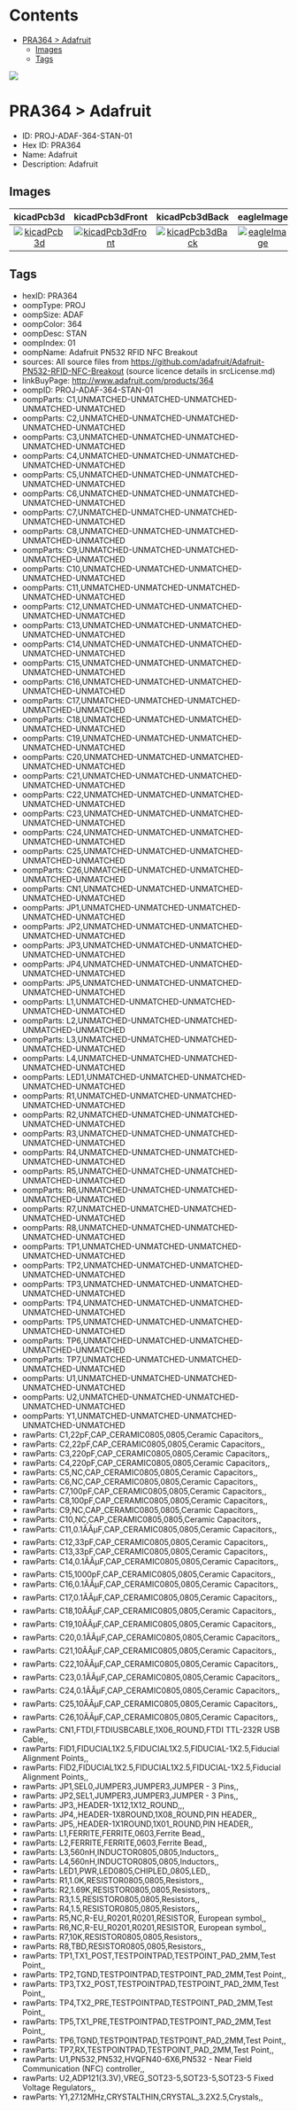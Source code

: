 



Contents
========

* [PRA364 > Adafruit](#pra364--adafruit)
	* [Images](#images)
	* [Tags](#tags)
  
![][im]
# PRA364 > Adafruit

- ID: PROJ-ADAF-364-STAN-01
- Hex ID: PRA364
- Name: Adafruit
- Description: Adafruit

## Images
  
  

|kicadPcb3d|kicadPcb3dFront|kicadPcb3dBack|eagleImage|eagleSchemImage|
| :---: | :---: | :---: | :---: | :---: |
|[![kicadPcb3d](kicadPcb3d_140.png)](kicadPcb3d.png)|[![kicadPcb3dFront](kicadPcb3dFront_140.png)](kicadPcb3dFront.png)|[![kicadPcb3dBack](kicadPcb3dBack_140.png)](kicadPcb3dBack.png)|[![eagleImage](eagleImage_140.png)](eagleImage.png)|[![eagleSchemImage](eagleSchemImage_140.png)](eagleSchemImage.png)|

## Tags

- hexID: PRA364
- oompType: PROJ
- oompSize: ADAF
- oompColor: 364
- oompDesc: STAN
- oompIndex: 01
- oompName: Adafruit PN532 RFID NFC Breakout
- sources: All source files from https://github.com/adafruit/Adafruit-PN532-RFID-NFC-Breakout (source licence details in srcLicense.md)
- linkBuyPage: http://www.adafruit.com/products/364
- oompID: PROJ-ADAF-364-STAN-01
- oompParts: C1,UNMATCHED-UNMATCHED-UNMATCHED-UNMATCHED-UNMATCHED
- oompParts: C2,UNMATCHED-UNMATCHED-UNMATCHED-UNMATCHED-UNMATCHED
- oompParts: C3,UNMATCHED-UNMATCHED-UNMATCHED-UNMATCHED-UNMATCHED
- oompParts: C4,UNMATCHED-UNMATCHED-UNMATCHED-UNMATCHED-UNMATCHED
- oompParts: C5,UNMATCHED-UNMATCHED-UNMATCHED-UNMATCHED-UNMATCHED
- oompParts: C6,UNMATCHED-UNMATCHED-UNMATCHED-UNMATCHED-UNMATCHED
- oompParts: C7,UNMATCHED-UNMATCHED-UNMATCHED-UNMATCHED-UNMATCHED
- oompParts: C8,UNMATCHED-UNMATCHED-UNMATCHED-UNMATCHED-UNMATCHED
- oompParts: C9,UNMATCHED-UNMATCHED-UNMATCHED-UNMATCHED-UNMATCHED
- oompParts: C10,UNMATCHED-UNMATCHED-UNMATCHED-UNMATCHED-UNMATCHED
- oompParts: C11,UNMATCHED-UNMATCHED-UNMATCHED-UNMATCHED-UNMATCHED
- oompParts: C12,UNMATCHED-UNMATCHED-UNMATCHED-UNMATCHED-UNMATCHED
- oompParts: C13,UNMATCHED-UNMATCHED-UNMATCHED-UNMATCHED-UNMATCHED
- oompParts: C14,UNMATCHED-UNMATCHED-UNMATCHED-UNMATCHED-UNMATCHED
- oompParts: C15,UNMATCHED-UNMATCHED-UNMATCHED-UNMATCHED-UNMATCHED
- oompParts: C16,UNMATCHED-UNMATCHED-UNMATCHED-UNMATCHED-UNMATCHED
- oompParts: C17,UNMATCHED-UNMATCHED-UNMATCHED-UNMATCHED-UNMATCHED
- oompParts: C18,UNMATCHED-UNMATCHED-UNMATCHED-UNMATCHED-UNMATCHED
- oompParts: C19,UNMATCHED-UNMATCHED-UNMATCHED-UNMATCHED-UNMATCHED
- oompParts: C20,UNMATCHED-UNMATCHED-UNMATCHED-UNMATCHED-UNMATCHED
- oompParts: C21,UNMATCHED-UNMATCHED-UNMATCHED-UNMATCHED-UNMATCHED
- oompParts: C22,UNMATCHED-UNMATCHED-UNMATCHED-UNMATCHED-UNMATCHED
- oompParts: C23,UNMATCHED-UNMATCHED-UNMATCHED-UNMATCHED-UNMATCHED
- oompParts: C24,UNMATCHED-UNMATCHED-UNMATCHED-UNMATCHED-UNMATCHED
- oompParts: C25,UNMATCHED-UNMATCHED-UNMATCHED-UNMATCHED-UNMATCHED
- oompParts: C26,UNMATCHED-UNMATCHED-UNMATCHED-UNMATCHED-UNMATCHED
- oompParts: CN1,UNMATCHED-UNMATCHED-UNMATCHED-UNMATCHED-UNMATCHED
- oompParts: JP1,UNMATCHED-UNMATCHED-UNMATCHED-UNMATCHED-UNMATCHED
- oompParts: JP2,UNMATCHED-UNMATCHED-UNMATCHED-UNMATCHED-UNMATCHED
- oompParts: JP3,UNMATCHED-UNMATCHED-UNMATCHED-UNMATCHED-UNMATCHED
- oompParts: JP4,UNMATCHED-UNMATCHED-UNMATCHED-UNMATCHED-UNMATCHED
- oompParts: JP5,UNMATCHED-UNMATCHED-UNMATCHED-UNMATCHED-UNMATCHED
- oompParts: L1,UNMATCHED-UNMATCHED-UNMATCHED-UNMATCHED-UNMATCHED
- oompParts: L2,UNMATCHED-UNMATCHED-UNMATCHED-UNMATCHED-UNMATCHED
- oompParts: L3,UNMATCHED-UNMATCHED-UNMATCHED-UNMATCHED-UNMATCHED
- oompParts: L4,UNMATCHED-UNMATCHED-UNMATCHED-UNMATCHED-UNMATCHED
- oompParts: LED1,UNMATCHED-UNMATCHED-UNMATCHED-UNMATCHED-UNMATCHED
- oompParts: R1,UNMATCHED-UNMATCHED-UNMATCHED-UNMATCHED-UNMATCHED
- oompParts: R2,UNMATCHED-UNMATCHED-UNMATCHED-UNMATCHED-UNMATCHED
- oompParts: R3,UNMATCHED-UNMATCHED-UNMATCHED-UNMATCHED-UNMATCHED
- oompParts: R4,UNMATCHED-UNMATCHED-UNMATCHED-UNMATCHED-UNMATCHED
- oompParts: R5,UNMATCHED-UNMATCHED-UNMATCHED-UNMATCHED-UNMATCHED
- oompParts: R6,UNMATCHED-UNMATCHED-UNMATCHED-UNMATCHED-UNMATCHED
- oompParts: R7,UNMATCHED-UNMATCHED-UNMATCHED-UNMATCHED-UNMATCHED
- oompParts: R8,UNMATCHED-UNMATCHED-UNMATCHED-UNMATCHED-UNMATCHED
- oompParts: TP1,UNMATCHED-UNMATCHED-UNMATCHED-UNMATCHED-UNMATCHED
- oompParts: TP2,UNMATCHED-UNMATCHED-UNMATCHED-UNMATCHED-UNMATCHED
- oompParts: TP3,UNMATCHED-UNMATCHED-UNMATCHED-UNMATCHED-UNMATCHED
- oompParts: TP4,UNMATCHED-UNMATCHED-UNMATCHED-UNMATCHED-UNMATCHED
- oompParts: TP5,UNMATCHED-UNMATCHED-UNMATCHED-UNMATCHED-UNMATCHED
- oompParts: TP6,UNMATCHED-UNMATCHED-UNMATCHED-UNMATCHED-UNMATCHED
- oompParts: TP7,UNMATCHED-UNMATCHED-UNMATCHED-UNMATCHED-UNMATCHED
- oompParts: U1,UNMATCHED-UNMATCHED-UNMATCHED-UNMATCHED-UNMATCHED
- oompParts: U2,UNMATCHED-UNMATCHED-UNMATCHED-UNMATCHED-UNMATCHED
- oompParts: Y1,UNMATCHED-UNMATCHED-UNMATCHED-UNMATCHED-UNMATCHED
- rawParts: C1,22pF,CAP_CERAMIC0805,0805,Ceramic Capacitors,,
- rawParts: C2,22pF,CAP_CERAMIC0805,0805,Ceramic Capacitors,,
- rawParts: C3,220pF,CAP_CERAMIC0805,0805,Ceramic Capacitors,,
- rawParts: C4,220pF,CAP_CERAMIC0805,0805,Ceramic Capacitors,,
- rawParts: C5,NC,CAP_CERAMIC0805,0805,Ceramic Capacitors,,
- rawParts: C6,NC,CAP_CERAMIC0805,0805,Ceramic Capacitors,,
- rawParts: C7,100pF,CAP_CERAMIC0805,0805,Ceramic Capacitors,,
- rawParts: C8,100pF,CAP_CERAMIC0805,0805,Ceramic Capacitors,,
- rawParts: C9,NC,CAP_CERAMIC0805,0805,Ceramic Capacitors,,
- rawParts: C10,NC,CAP_CERAMIC0805,0805,Ceramic Capacitors,,
- rawParts: C11,0.1ÃÂµF,CAP_CERAMIC0805,0805,Ceramic Capacitors,,
- rawParts: C12,33pF,CAP_CERAMIC0805,0805,Ceramic Capacitors,,
- rawParts: C13,33pF,CAP_CERAMIC0805,0805,Ceramic Capacitors,,
- rawParts: C14,0.1ÃÂµF,CAP_CERAMIC0805,0805,Ceramic Capacitors,,
- rawParts: C15,1000pF,CAP_CERAMIC0805,0805,Ceramic Capacitors,,
- rawParts: C16,0.1ÃÂµF,CAP_CERAMIC0805,0805,Ceramic Capacitors,,
- rawParts: C17,0.1ÃÂµF,CAP_CERAMIC0805,0805,Ceramic Capacitors,,
- rawParts: C18,10ÃÂµF,CAP_CERAMIC0805,0805,Ceramic Capacitors,,
- rawParts: C19,10ÃÂµF,CAP_CERAMIC0805,0805,Ceramic Capacitors,,
- rawParts: C20,0.1ÃÂµF,CAP_CERAMIC0805,0805,Ceramic Capacitors,,
- rawParts: C21,10ÃÂµF,CAP_CERAMIC0805,0805,Ceramic Capacitors,,
- rawParts: C22,10ÃÂµF,CAP_CERAMIC0805,0805,Ceramic Capacitors,,
- rawParts: C23,0.1ÃÂµF,CAP_CERAMIC0805,0805,Ceramic Capacitors,,
- rawParts: C24,0.1ÃÂµF,CAP_CERAMIC0805,0805,Ceramic Capacitors,,
- rawParts: C25,10ÃÂµF,CAP_CERAMIC0805,0805,Ceramic Capacitors,,
- rawParts: C26,10ÃÂµF,CAP_CERAMIC0805,0805,Ceramic Capacitors,,
- rawParts: CN1,FTDI,FTDIUSBCABLE,1X06_ROUND,FTDI TTL-232R USB Cable,,
- rawParts: FID1,FIDUCIAL1X2.5,FIDUCIAL1X2.5,FIDUCIAL-1X2.5,Fiducial Alignment Points,,
- rawParts: FID2,FIDUCIAL1X2.5,FIDUCIAL1X2.5,FIDUCIAL-1X2.5,Fiducial Alignment Points,,
- rawParts: JP1,SEL0,JUMPER3,JUMPER3,JUMPER - 3 Pins,,
- rawParts: JP2,SEL1,JUMPER3,JUMPER3,JUMPER - 3 Pins,,
- rawParts: JP3,,HEADER-1X12,1X12_ROUND,,,
- rawParts: JP4,,HEADER-1X8ROUND,1X08_ROUND,PIN HEADER,,
- rawParts: JP5,,HEADER-1X1ROUND,1X01_ROUND,PIN HEADER,,
- rawParts: L1,FERRITE,FERRITE,0603,Ferrite Bead,,
- rawParts: L2,FERRITE,FERRITE,0603,Ferrite Bead,,
- rawParts: L3,560nH,INDUCTOR0805,0805,Inductors,,
- rawParts: L4,560nH,INDUCTOR0805,0805,Inductors,,
- rawParts: LED1,PWR,LED0805,CHIPLED_0805,LED,,
- rawParts: R1,1.0K,RESISTOR0805,0805,Resistors,,
- rawParts: R2,1.69K,RESISTOR0805,0805,Resistors,,
- rawParts: R3,1.5,RESISTOR0805,0805,Resistors,,
- rawParts: R4,1.5,RESISTOR0805,0805,Resistors,,
- rawParts: R5,NC,R-EU_R0201,R0201,RESISTOR, European symbol,,
- rawParts: R6,NC,R-EU_R0201,R0201,RESISTOR, European symbol,,
- rawParts: R7,10K,RESISTOR0805,0805,Resistors,,
- rawParts: R8,TBD,RESISTOR0805,0805,Resistors,,
- rawParts: TP1,TX1_POST,TESTPOINTPAD,TESTPOINT_PAD_2MM,Test Point,,
- rawParts: TP2,TGND,TESTPOINTPAD,TESTPOINT_PAD_2MM,Test Point,,
- rawParts: TP3,TX2_POST,TESTPOINTPAD,TESTPOINT_PAD_2MM,Test Point,,
- rawParts: TP4,TX2_PRE,TESTPOINTPAD,TESTPOINT_PAD_2MM,Test Point,,
- rawParts: TP5,TX1_PRE,TESTPOINTPAD,TESTPOINT_PAD_2MM,Test Point,,
- rawParts: TP6,TGND,TESTPOINTPAD,TESTPOINT_PAD_2MM,Test Point,,
- rawParts: TP7,RX,TESTPOINTPAD,TESTPOINT_PAD_2MM,Test Point,,
- rawParts: U1,PN532,PN532,HVQFN40-6X6,PN532 - Near Field Communication (NFC) controller,,
- rawParts: U2,ADP121(3.3V),VREG_SOT23-5,SOT23-5,SOT23-5 Fixed Voltage Regulators,,
- rawParts: Y1,27.12MHz,CRYSTALTHIN,CRYSTAL_3.2X2.5,Crystals,,



[im]: kicadPcb3d_450.png
